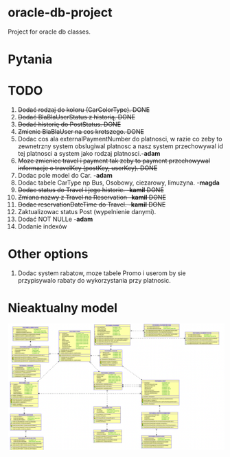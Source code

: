 # oracle-db-project
Project for oracle db classes.

# Pytania


# TODO
1. ~~Dodać rodzaj do koloru (CarColorType). DONE~~
2. ~~Dodać BlaBlaUserStatus z historią. DONE~~
3. ~~Dodać historię do PostStatus. DONE~~
4. ~~Zmienic BlaBlaUser na cos krotszego. DONE~~
5. Dodac cos ala externalPaymentNumber do platnosci, w razie co zeby to zewnetrzny system obslugiwal platnosc a nasz system przechowywal id tej platnosci a system jako rodzaj platnosci.-**adam**
6. ~~Moze zmieniec travel i payment tak zeby to payment przechowywal informacje o travelKey (postKey, userKey). DONE~~
7. Dodac pole model do Car. -**adam**
8. Dodac tabele CarType np Bus, Osobowy, ciezarowy, limuzyna. -**magda**
9.  ~~Dodac status do Travel i jego historie. -**kamil** DONE~~
10. ~~Zmiana nazwy z Travel na Reservation -**kamil** DONE~~
11. ~~Dodac reservationDateTime do Travel. -**kamil** DONE~~
12. Zaktualizowac status Post (wypelnienie danymi).
13. Dodać NOT NULLe -**adam**
14. Dodanie indexów
# Other options
1. Dodac system rabatow, moze tabele Promo i userom by sie przypisywalo rabaty do wykorzystania przy platnosic.
# Nieaktualny model
![alt text](model.png "Model")
